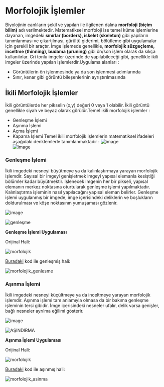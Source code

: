 # Morfolojik İşlemler
Biyolojinin canlıların şekil ve yapıları ile ilgilenen dalına **morfoloji (biçim bilim)** adı verilmektedir. Matematiksel morfoloji ise temel küme işlemlerine dayanan, imgedeki **sınırlar (borders), iskelet (skeleton)** gibi yapıların tanımlanması ve çıkartılması, gürültü giderimi, bölütleme gibi uygulamalar için gerekli bir araçtır. İmge işlemede genellikle, **morfolojik süzgeçleme, inceltme (thinning), budama (pruning)** gibi ön/son işlem olarak da sıkça kullanılırlar. Gri tonlu imgeler üzerinde de yapılabileceği gibi, genellikle ikili imgeler üzerinde yapılan işlemlerdir.Uygulama alanları : 
-	Görüntülerin ön işlenmesinde ya da son işlenmesi adımlarında
-	Sınır, kenar gibi görüntü bileşenlerinin ayrıştırılmasında

## İkili Morfolojik İşlemler
İkili görüntülerde her pikselin (x,y) değeri 0 veya 1 olabilir. İkili görüntü genellikle siyah ve beyaz olarak görülür.Temel ikili morfolojik işlemler :
-	Genleşme İşlemi
-	Aşınma İşlemi
-	Açma İşlemi
-	Kapama İşlemi
 Temel ikili morfolojik işlemlerin matematiksel ifadeleri aşağıdaki denklemlerle tanımlanmaktadır :
![image](https://user-images.githubusercontent.com/59111328/136694801-78cedf37-8dfa-43d0-9dfd-1a4745288065.png) <br>
![image](https://user-images.githubusercontent.com/59111328/136694812-25f6bdb7-72b9-4b9c-85c1-7e6e3cb6288e.png)


### Genleşme İşlemi
İkili imgedeki nesneyi büyütmeye ya da kalınlaştırmaya yarayan morfolojik işlemdir. Sayısal bir imgeyi genişletmek imgeyi yapısal elemanla kesiştiği bölümler kadar büyütmektir. İşlenecek imgenin her bir pikseli, yapısal elemanın merkez noktasına oturtularak genleşme işlemi yapılmaktadır. Kalınlaştırma işleminin nasıl yapılacağını yapısal eleman belirler. Genleşme işlemi uygulanmış bir imgede, imge içerisindeki deliklerin ve boşlukların doldurulması ve köşe noktasının yumuşaması gözlenir.

![image](https://user-images.githubusercontent.com/59111328/136694877-e0670b11-4fcb-4911-9068-5158b9bfd27f.png)<br>

![genleşme](https://user-images.githubusercontent.com/59111328/136694873-5088815a-d85a-4f74-a838-9175cb11b81e.png)

**Genleşme İşlemi Uygulaması**

Orijinal Hali:

![morfolojik](https://user-images.githubusercontent.com/59111328/136787524-b602f6f6-b1ed-4e45-9571-ca79979738ed.png)

[Buradaki](https://github.com/rumeysaustun/Flask-ile-Goruntu-Isleme/blob/main/08-%20Morfolojik%20İşlemler/genlesme.py) kod ile genleşmiş hali:

![morfolojik_genlesme](https://user-images.githubusercontent.com/59111328/136787629-76fb5038-8717-435c-b4ee-738ff97f61d3.jpg)

### Aşınma İşlemi

İkili imgedeki nesneyi küçültmeye ya da inceltmeye yarayan morfolojik işlemdir. Aşınma işlemi tam anlamıyla olmasa da bir bakıma genleşme işleminin tersi gibidir. İmge içerisindeki nesneler ufalır, delik varsa genişler, bağlı nesneler ayrılma eğilimi gösterir.

![image](https://user-images.githubusercontent.com/59111328/136782229-d3084360-c537-4c27-8516-f9ca172c0b1d.png) <br>

![AŞINDIRMA](https://user-images.githubusercontent.com/59111328/136782315-27915e57-18c3-4a64-b5e9-a506a910a3cc.png)

**Aşınma İşlemi Uygulaması**

Orijinal Hali:

![morfolojik](https://user-images.githubusercontent.com/59111328/136789305-6277afe3-304e-4a88-bae8-775eef653551.png)

[Buradaki](https://github.com/rumeysaustun/Flask-ile-Goruntu-Isleme/blob/main/08-%20Morfolojik%20İşlemler/asinma.py) kod ile aşınmış hali:

![morfolojik_asinma](https://user-images.githubusercontent.com/59111328/136789325-de8cc84f-43ac-419e-8092-0aace9c0b34f.jpg)

